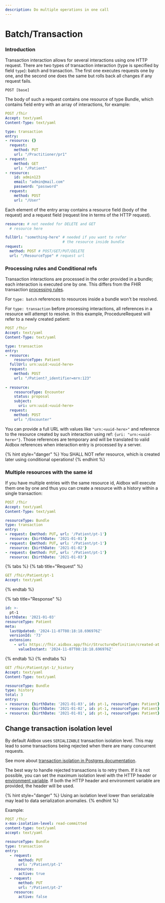 ```yaml
---
description: Do multiple operations in one call
---
```


# Batch/Transaction

### Introduction

Transaction interaction allows for several interactions using one HTTP request. There are two types of transaction interaction (type is specified by field `type`): batch and transaction. The first one executes requests one by one, and the second one does the same but rolls back all changes if any request fails.

```
POST [base]
```

The body of such a request contains one resource of type Bundle, which contains field entry with an array of interactions, for example:

```yaml
POST /fhir
Accept: text/yaml
Content-Type: text/yaml

type: transaction
entry:
- resource: {}
  request:
    method: PUT
    url: "/Practitioner/pr1"
- request:
    method: GET
    url: "/Patient"
- resource:
    id: admin123
    email: "admin@mail.com"
    password: "password"
  request:
    method: POST
    url: "/User"
```

Each element of the entry array contains a resource field (body of the request) and a request field (request line in terms of the HTTP request).

```yaml
resource: # not needed for DELETE and GET
  # resource here

fullUrl: "something-here" # needed if you want to refer
                          # the resource inside bundle
request:
  method: POST # POST/GET/PUT/DELETE
  url: "/ResourceType" # request url
```

### Processing rules and Conditional refs

Transaction interactions are processed in the order provided in a bundle; each interaction is executed one by one. This differs from the FHIR transaction [processing rules](https://www.hl7.org/fhir/http.html#trules).

For `type: batch` references to resources inside a bundle won't be resolved.

For `type: transaction` before processing interactions, all references in a resource will attempt to resolve. In this example, ProcedureRequest will refer to a newly created patient:

```yaml
POST /fhir
Accept: text/yaml
Content-Type: text/yaml

type: transaction
entry:
- resource:
    resourceType: Patient
  fullUrl: urn:uuid:<uuid-here>
  request:
    method: POST
    url: "/Patient?_identifier=mrn:123"
    
- resource:
    resourceType: Encounter
    status: proposal
    subject:
      uri: urn:uuid:<uuid-here>
  request:
    method: POST
    url: "/Encounter"
```

You can provide a full URL with values like `"urn:<uuid-here>"` and reference to the resource created by such interaction using ref: `{uri: "urn:<uuid-here>"}`. Those references are temporary and will be translated to valid Aidbox references when interaction entry is processed by a server.

{% hint style="danger" %}
You SHALL NOT refer resource, which is created later using conditional operations!
{% endhint %}

### Multiple resources with the same id

If you have multiple entries with the same resource id, Aidbox will execute them one by one and thus you can create a resource with a history within a single transaction:

```yaml
POST /fhir
Accept: text/yaml
Content-Type: text/yaml

resourceType: Bundle
type: transaction
entry:
- request: {method: PUT, url: '/Patient/pt-1'}
  resource: {birthDate: '2021-01-01'}
- request: {method: PUT, url: '/Patient/pt-1'}
  resource: {birthDate: '2021-01-02'}
- request: {method: PUT, url: '/Patient/pt-1'}
  resource: {birthDate: '2021-01-03'}
```

{% tabs %}
{% tab title="Request" %}
```yaml
GET /fhir/Patient/pt-1
Accept: text/yaml
```
{% endtab %}

{% tab title="Response" %}
```yaml
id: >-
  pt-1
birthDate: '2021-01-03'
resourceType: Patient
meta:
  lastUpdated: '2024-11-07T08:18:18.696976Z'
  versionId: '73'
  extension:
    - url: https://fhir.aidbox.app/fhir/StructureDefinition/created-at
      valueInstant: '2024-11-07T08:18:18.696976Z'
```
{% endtab %}
{% endtabs %}

```yaml
GET /fhir/Patient/pt-1/_history
Accept: text/yaml
Content-Type: text/yaml

resourceType: Bundle
type: history
total: 3
entry:
- resource: {birthDate: '2021-01-03', id: pt-1, resourceType: Patient}
- resource: {birthDate: '2021-01-02', id: pt-1, resourceType: Patient}
- resource: {birthDate: '2021-01-01', id: pt-1, resourceType: Patient}
```

## Change transaction isolation level

By default Aidbox uses `SERIALIZABLE` transaction isolation level. This may lead to some transactions being rejected when there are many concurrent requests.

See more about [transaction isolation in Postgres documentation](https://www.postgresql.org/docs/current/transaction-iso.html).

The best way to handle rejected transactions is to retry them. If it is not possible, you can set the maximum isolation level with the HTTP header or [environment variable](../reference/configuration/environment-variables/optional-environment-variables.md#box\_features\_fhir\_transaction\_max\_\_isolation\_level). If both the HTTP header and environment variable are provided, the header will be used.

{% hint style="danger" %}
Using an isolation level lower than serializable may lead to data serialization anomalies.
{% endhint %}

Example:

```yaml
POST /fhir
x-max-isolation-level: read-committed
content-type: text/yaml
accept: text/yaml

resourceType: Bundle
type: transaction
entry:
  - request:
      method: PUT
      url: "/Patient/pt-1"
    resource:
      active: true
  - request:
      method: PUT
      url: "/Patient/pt-2"
    resource:
      active: false
```
